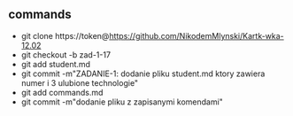 ## commands
 - git clone https://token@https://github.com/NikodemMlynski/Kartk-wka-12.02
 - git checkout -b zad-1-17
 - git add student.md
 - git commit -m"ZADANIE-1: dodanie pliku student.md ktory zawiera numer i 3 ulubione technologie"
 - git add commands.md
 - git commit -m"dodanie pliku z zapisanymi komendami"